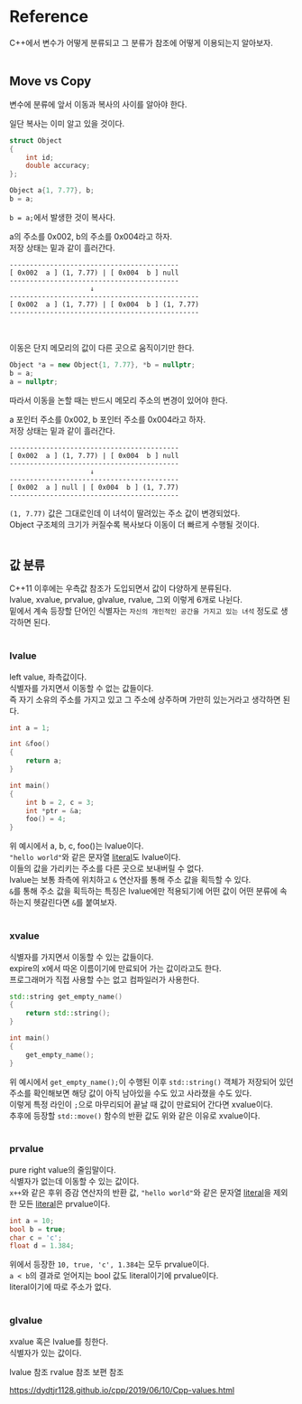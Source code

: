 # Reference  

C++에서 변수가 어떻게 분류되고 그 분류가 참조에 어떻게 이용되는지 알아보자.  
&nbsp;  

## Move vs Copy  

변수에 분류에 앞서 이동과 복사의 사이를 알아야 한다.  

일단 복사는 이미 알고 있을 것이다.  
```c++
struct Object
{
    int id;
    double accuracy;
};

Object a{1, 7.77}, b;
b = a;
```
```b = a;```에서 발생한 것이 복사다.  

a의 주소를 0x002, b의 주소를 0x004라고 하자.  
저장 상태는 밑과 같이 흘러간다.  
```
------------------------------------------
[ 0x002  a ] (1, 7.77) | [ 0x004  b ] null
------------------------------------------
                    ↓
-----------------------------------------------
[ 0x002  a ] (1, 7.77) | [ 0x004  b ] (1, 7.77)
-----------------------------------------------            
```
&nbsp;  

이동은 단지 메모리의 값이 다른 곳으로 움직이기만 한다.  
```c++
Object *a = new Object{1, 7.77}, *b = nullptr;
b = a;
a = nullptr;
```
따라서 이동을 논할 때는 반드시 메모리 주소의 변경이 있어야 한다.  

a 포인터 주소를 0x002, b 포인터 주소를 0x004라고 하자.  
저장 상태는 밑과 같이 흘러간다.  
```
------------------------------------------
[ 0x002  a ] (1, 7.77) | [ 0x004  b ] null
------------------------------------------
                    ↓
------------------------------------------
[ 0x002  a ] null | [ 0x004  b ] (1, 7.77)
------------------------------------------                  
```
```(1, 7.77)``` 값은 그대로인데 이 녀석이 딸려있는 주소 값이 변경되었다.  
Object 구조체의 크기가 커질수록 복사보다 이동이 더 빠르게 수행될 것이다.  
&nbsp;  

## 값 분류  

C++11 이후에는 우측값 참조가 도입되면서 값이 다양하게 분류된다.  
lvalue, xvalue, prvalue, glvalue, rvalue, 그외 이렇게 6개로 나뉜다.  
밑에서 계속 등장할 단어인 식별자는 ```자신의 개인적인 공간을 가지고 있는 녀석``` 정도로 생각하면 된다.  
&nbsp;  

### lvalue  

left value, 좌측값이다.  
식별자를 가지면서 이동할 수 없는 값들이다.  
즉 자기 소유의 주소를 가지고 있고 그 주소에 상주하며 가만히 있는거라고 생각하면 된다.  
```c++
int a = 1;

int &foo()
{
    return a;
}

int main()
{
    int b = 2, c = 3;
    int *ptr = &a;
    foo() = 4;
}
```
위 예시에서 a, b, c, foo()는 lvalue이다.  
```"hello world"```와 같은 문자열 [literal](https://www.geeksforgeeks.org/literals-in-c-cpp-with-examples/)도 lvalue이다.  
이들의 값을 가리키는 주소를 다른 곳으로 보내버릴 수 없다.  
lvalue는 보통 좌측에 위치하고 ```&``` 연산자를 통해 주소 값을 획득할 수 있다.  
```&```를 통해 주소 값을 획득하는 특징은 lvalue에만 적용되기에 어떤 값이 어떤 분류에 속하는지 헷갈린다면 ```&```를 붙여보자.  
&nbsp;  

### xvalue  

식별자를 가지면서 이동할 수 있는 값들이다.  
expire의 x에서 따온 이름이기에 만료되어 가는 값이라고도 한다.  
프로그래머가 직접 사용할 수는 없고 컴파일러가 사용한다.  
```c++
std::string get_empty_name()
{
    return std::string();
}

int main()
{
    get_empty_name();
}
```
위 예시에서 ```get_empty_name();```이 수행된 이후 ```std::string()``` 객체가 저장되어 있던 주소를 확인해보면 해당 값이 아직 남아있을 수도 있고 사라졌을 수도 있다.  
이렇게 특정 라인이 ```;```으로 마무리되어 끝날 때 값이 만료되어 간다면 xvalue이다.  
추후에 등장할 ```std::move()``` 함수의 반환 값도 위와 같은 이유로 xvalue이다.  
&nbsp;  

### prvalue  

pure right value의 줄임말이다.  
식별자가 없는데 이동할 수 있는 값이다.  
```x++```와 같은 후위 증감 연산자의 반환 값, ```"hello world"```와 같은 문자열 [literal](https://www.geeksforgeeks.org/literals-in-c-cpp-with-examples/)을 제외한 모든 [literal](https://www.geeksforgeeks.org/literals-in-c-cpp-with-examples/)은 prvalue이다.  
```c++
int a = 10;
bool b = true;
char c = 'c';
float d = 1.384;
```
위에서 등장한 ```10, true, 'c', 1.384```는 모두 prvalue이다.  
```a < b```의 결과로 얻어지는 bool 값도 literal이기에 prvalue이다.  
literal이기에 따로 주소가 없다.  
&nbsp;  

### glvalue  

xvalue 혹은 lvalue를 칭한다.  
식별자가 있는 값이다.  









lvalue 참조
rvalue 참조
보편 참조

https://dydtjr1128.github.io/cpp/2019/06/10/Cpp-values.html